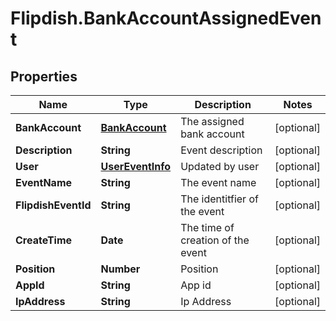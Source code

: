 # Flipdish.BankAccountAssignedEvent

## Properties
Name | Type | Description | Notes
------------ | ------------- | ------------- | -------------
**BankAccount** | [**BankAccount**](BankAccount.md) | The assigned bank account | [optional] 
**Description** | **String** | Event description | [optional] 
**User** | [**UserEventInfo**](UserEventInfo.md) | Updated by user | [optional] 
**EventName** | **String** | The event name | [optional] 
**FlipdishEventId** | **String** | The identitfier of the event | [optional] 
**CreateTime** | **Date** | The time of creation of the event | [optional] 
**Position** | **Number** | Position | [optional] 
**AppId** | **String** | App id | [optional] 
**IpAddress** | **String** | Ip Address | [optional] 


